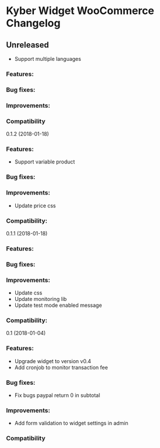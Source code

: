 # Kyber Widget WooCommerce Changelog

## Unreleased
- Support multiple languages

### Features:

### Bug fixes:

### Improvements:

### Compatibility

0.1.2 (2018-01-18)

### Features:
- Support variable product

### Bug fixes:

### Improvements:
- Update price css

### Compatibility:

0.1.1 (2018-01-18)

### Features:

### Bug fixes:

### Improvements:
- Update css
- Update monitoring lib
- Update test mode enabled message

### Compatibility:

0.1 (2018-01-04)

### Features:
- Upgrade widget to version v0.4
- Add cronjob to monitor transaction fee

### Bug fixes:
- Fix bugs paypal return 0 in subtotal

### Improvements:
- Add form validation to widget settings in admin

### Compatibility